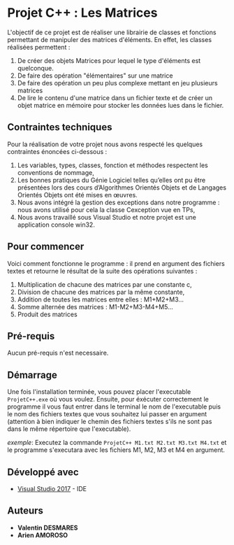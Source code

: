 # Projet C++ : Les Matrices

L'objectif de ce projet est de réaliser une librairie de classes et fonctions permettant de manipuler des matrices d'éléments. 
En effet, les classes réalisées permettent : 
1. De créer des objets Matrices pour lequel le type d'éléments est quelconque.
2. De faire des opération "élémentaires" sur une matrice
3. De faire des opération un peu plus complexe mettant en jeu plusieurs matrices
4. De lire le contenu d'une matrice dans un fichier texte et de créer un objet matrice en mémoire pour stocker les données lues dans le fichier.


## Contraintes techniques 

Pour la réalisation de votre projet nous avons respecté les quelques contraintes énoncées ci-dessous :
1. Les variables, types, classes, fonction et méthodes respectent les conventions de nommage,
2. Les bonnes pratiques du Génie Logiciel telles qu’elles ont pu être présentées lors des cours d’Algorithmes Orientés Objets et de Langages Orientés Objets ont été mises en œuvres.
3. Nous avons intégré la gestion des exceptions dans notre programme : nous avons utilisé pour cela la classe Cexception vue en TPs,
4. Nous avons travaillé sous Visual Studio et notre projet est une application console win32.


## Pour commencer

Voici comment fonctionne le programme : il prend en argument des fichiers textes et retourne le résultat de la suite des opérations suivantes :
1. Multiplication de chacune des matrices par une constante c,
2. Division de chacune des matrices par la même constante,
3. Addition de toutes les matrices entre elles : M1+M2+M3...
4. Somme alternée des matrices : M1-M2+M3-M4+M5...
5. Produit des matrices

## Pré-requis

Aucun pré-requis n'est necessaire.


## Démarrage

Une fois l'installation terminée, vous pouvez placer l'executable `` ProjetC++.exe`` où vous voulez.
Ensuite, pour éxécuter correctement le programme il vous faut entrer dans le terminal le nom de l'executable puis le nom des fichiers textes que vous souhaitez lui passer en argument (attention à bien indiquer le chemin des fichiers textes s'ils ne sont pas dans le même répertoire que l'executable).

_exemple_: Executez la commande ``ProjetC++ M1.txt M2.txt M3.txt M4.txt`` et le programme s'executara avec les fichiers M1, M2, M3 et M4 en argument.


## Développé avec

* [Visual Studio 2017](https://visualstudio.microsoft.com/fr/) - IDE


## Auteurs

* **Valentin DESMARES** 
* **Arien AMOROSO** 



